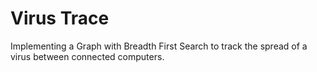 # Virus Trace
Implementing a Graph with Breadth First Search to track the spread of a virus between connected computers.
